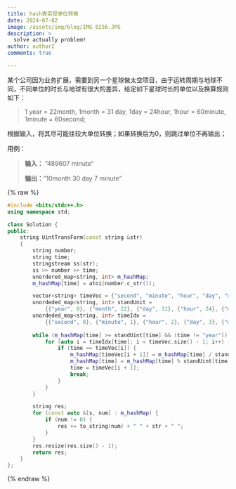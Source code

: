 ```yaml
---
title: hash表实现单位转换
date: 2024-07-02
image: /assets/img/blog/IMG_0256.JPG
description: >
  solve actually problem!
author: author2
comments: true

---
```


某个公司因为业务扩展，需要到另一个星球做太空项目，由于运转周期与地球不同，不同单位的时长与地球有很大的差异，给定如下星球时长的单位以及换算规则如下：

>1 year = 22month, 1month = 31 day, 1day = 24hour, 1hour = 60minute, 1minute = 60second;

根据输入，将其尽可能往较大单位转换；如果转换后为0，则跳过单位不再输出；

用例：

> **输入：** ”489607 minute“
>
> **输出：**”10month 30 day 7 minute"

{% raw %}

```c++
#include <bits/stdc++.h>
using namespace std;

class Solution {
public:
    string UintTransForm(const string &str)
    {
        string number;
        string time;
        stringstream ss(str);
        ss >> number >> time;
        unordered_map<string, int> m_hashMap;
        m_hashMap[time] = atoi(number.c_str());

        vector<string> timeVec = {"second", "minute", "hour", "day", "month", "year"};
        unordeded_map<string, int> standUnit =
            {{"year", 0}, {"month", 22}, {"day", 31}, {"hour", 24}, {"minute", 60}, {"second", 60}};
        unordeded_map<string, int> timeIdx =
            {{"second", 0}, {"minute", 1}, {"hour", 2}, {"day", 3}, {"month", 4}, {"year", 5}};
        
        while (m_hashMap[time] >= standUint[time] && (time != "year")) {
            for (auto i = timeIdx[time]; i < timeVec.size() - 1; i++) {
                if (time == timeVec[i]) {
                    m_hashMap[timeVec[i + 1]] = m_hashMap[time] / standUnit[time];
                    m_hashMap[time] = m_hashMap[time] % standUint[time];
                    time = timeVec[i + 1];
                    break;
                }
            }
        }

        string res;
        for (const auto &[s, num] : m_hashMap) {
            if (num != 0) {
                res += to_string(num) + " " + str + " ";
            }
        }
        res.resize(res.size() - 1);
        return res;
    }
};
```

{% endraw %}